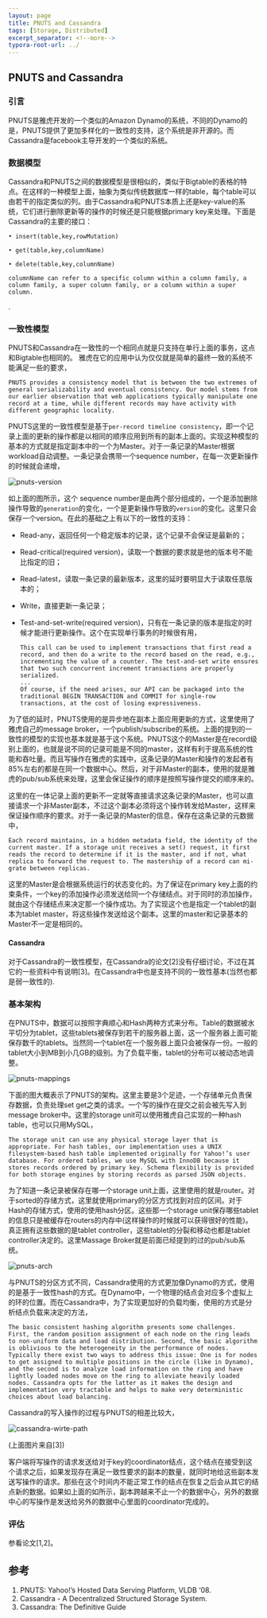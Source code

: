 ```yaml
---
layout: page
title: PNUTS and Cassandra
tags: [Storage, Distributed]
excerpt_separator: <!--more-->
typora-root-url: ../
---
```


## PNUTS and Cassandra

### 引言

  PNUTS是雅虎开发的一个类似的Amazon Dynamo的系统，不同的Dynamo的是，PNUTS提供了更加多样化的一致性的支持，这个系统是非开源的。而Cassandra是facebook主导开发的一个类似的系统。



### 数据模型

  Cassandra和PNUTS之间的数据模型是很相似的，类似于Bigtable的表格的特点。在这样的一种模型上面，抽象为类似传统数据库一样的table，每个table可以由若干的指定类似的列。由于Cassandra和PNUTS本质上还是key-value的系统，它们进行删除更新等的操作的时候还是只能根据primary key来处理。下面是Cassandra的主要的接口：

```
• insert(table,key,rowMutation) 

• get(table,key,columnName)

• delete(table,key,columnName)

columnName can refer to a specific column within a column family, a column family, a super column family, or a column within a super column.
```

.

### 一致性模型

PNUTS和Cassandra在一致性的一个相同点就是只支持在单行上面的事务，这点和Bigtable也相同的。 雅虎在它的应用中认为仅仅就是简单的最终一致的系统不能满足一些的要求，

```
PNUTS provides a consistency model that is between the two extremes of general serializability and eventual consistency. Our model stems from our earlier observation that web applications typically manipulate one record at a time, while different records may have activity with different geographic locality. 
```

PNUTS这里的一致性模型是基于`per-record timeline consistency`，即一个记录上面的更新的操作都是以相同的顺序应用到所有的副本上面的。实现这种模型的基本的方式就是指定副本中的一个为Master。对于一条记录的Master根据workload自动调整。一条记录会携带一个sequence number，在每一次更新操作的时候就会递增，

![pnuts-version](/assets/img/pnuts-version.png)

 如上面的图所示，这个 sequence number是由两个部分组成的，一个是添加删除操作导致的`generation`的变化，一个是更新操作导致的`version`的变化。这里只会保存一个version。在此的基础之上有以下的一致性的支持：

* Read-any，返回任何一个稳定版本的记录，这个记录不会保证是最新的；

* Read-critical(required version)，读取一个数据的要求就是他的版本号不能比指定的旧；

* Read-latest，读取一条记录的最新版本，这里的延时要明显大于读取任意版本的；

* Write，直接更新一条记录；

* Test-and-set-write(required version)，只有在一条记录的版本是指定的时候才能进行更新操作。这个在实现单行事务的时候很有用，

  ```
  This call can be used to implement transactions that first read a record, and then do a write to the record based on the read, e.g., incrementing the value of a counter. The test-and-set write ensures that two such concurrent increment transactions are properly serialized. 
  ...
  Of course, if the need arises, our API can be packaged into the traditional BEGIN TRANSACTION and COMMIT for single-row transactions, at the cost of losing expressiveness. 
  ```

为了低的延时，PNUTS使用的是异步地在副本上面应用更新的方式，这里使用了雅虎自己的message broker，一个publish/subscribe的系统。上面的提到的一致性的模型的实现也基本就是基于这个系统。PNUTS这个的Master是在record级别上面的，也就是说不同的记录可能是不同的master，这样有利于提高系统的性能和吞吐量。而且写操作在雅虎的实践中，这条记录的Master和操作的发起者有85%左右的都是在同一个数据中心。然后，对于非Master的副本，使用的就是雅虎的pub/sub系统来处理，这里会保证操作的顺序是按照写操作提交的顺序来的。

  这里的在一体记录上面的更新不一定就等直接请求这条记录的Master，也可以直接请求一个非Master副本，不过这个副本必须将这个操作转发给Master，这样来保证操作顺序的要求。对于一条记录的Master的信息，保存在这条记录的元数据中，

```
Each record maintains, in a hidden metadata field, the identity of the current master. If a storage unit receives a set() request, it first reads the record to determine if it is the master, and if not, what replica to forward the request to. The mastership of a record can mi- grate between replicas.
```

这里的Master是会根据系统运行的状态变化的。为了保证在primary key上面的约束条件，一个key的添加操作必须发送给同一个存储结点。对于同时的添加操作，就由这个存储结点来决定那一个操作成功。为了实现这个也是指定一个tablet的副本为tablet master，将这些操作发送给这个副本。这里的master和记录基本的Master不一定是相同的。

#### Cassandra

  对于Cassandra的一致性模型，在Cassandra的论文[2]没有仔细讨论，不过在其它的一些资料中有说明[3]。在Cassandra中也是支持不同的一致性基本(当然也都是弱一致性的).



### 基本架构

 在PNUTS中，数据可以按照字典顺心和Hash两种方式来分布。Table的数据被水平切分为tablet，这些tablets被保存到若干的服务器上面，这一个服务器上面可能保存数千的tablets。当然同一个tablet在一个服务器上面只会被保存一份。一般的tablet大小到MB到小几GB的级别。为了负载平衡，tablet的分布可以被动态地调整。

![pnuts-mappings](/assets/img/pnuts-mappings.png)

  下面的图大概表示了PNUTS的架构。这里主要是3个足迹，一个存储单元负责保存数据，负责处理set get之类的请求。一个写的操作在提交之前会被先写入到message broker中。这里的storage unit可以使用雅虎自己实现的一种hash table，也可以只用MySQL，

```
The storage unit can use any physical storage layer that is appropriate. For hash tables, our implementation uses a UNIX filesystem-based hash table implemented originally for Yahoo!’s user database. For ordered tables, we use MySQL with InnoDB because it stores records ordered by primary key. Schema flexibility is provided for both storage engines by storing records as parsed JSON objects.
```

  为了知道一条记录被保存在哪一个storage unit上面，这里使用的就是router。对于sorted的存储方式，这里就使用primary的分区方式找到对应的区间。对于Hash的存储方式，使用的使用hash分区。这些那一个storage unit保存哪些tablet的信息只是被缓存在routers的内存中(这样操作的时候就可以获得很好的性能)。真正拥有这些数据的是tablet controller，这些tablet的分裂和移动也都是tablet controller决定的。这里Massage Broker就是前面已经提到的过的pub/sub系统。

![pnuts-arch](/assets/img/pnuts-arch.png)

 与PNUTS的分区方式不同，Cassandra使用的方式更加像Dynamo的方式，使用的是基于一致性hash的方式。在Dynamo中，一个物理的结点会对应多个虚拟上的环的位置。而在Cassandra中，为了实现更加好的负载均衡，使用的方式是分析结点负载来决定的方法，

```
The basic consistent hashing algorithm presents some challenges. First, the random position assignment of each node on the ring leads to non-uniform data and load distribution. Second, the basic algorithm is oblivious to the heterogeneity in the performance of nodes. Typically there exist two ways to address this issue: One is for nodes to get assigned to multiple positions in the circle (like in Dynamo), and the second is to analyze load information on the ring and have lightly loaded nodes move on the ring to alleviate heavily loaded nodes. Cassandra opts for the latter as it makes the design and implementation very tractable and helps to make very deterministic choices about load balancing.
```

Cassandra的写入操作的过程与PNUTS的相差比较大，

![cassandra-wirte-path](/assets/img/cassandra-wirte-path.png)

(上面图片来自[3])

客户端将写操作的请求发送给对于key的coordinator结点，这个结点在接受到这个请求之后，如果发现存在满足一致性要求的副本的数量，就同时地给这些副本发送写操作的请求。那些在这个时间内不能正常工作的结点在恢复之后会从其它的结点新的数据。如果如上面的如所示，副本跨越来不止一个的数据中心，另外的数据中心的写操作是发送给另外的数据中心里面的coordinator完成的。

### 评估

  参看论文[1,2]。

## 参考

1. PNUTS: Yahoo!’s Hosted Data Serving Platform, VLDB ‘08.
2. Cassandra - A Decentralized Structured Storage System.
3. Cassandra: The Definitive Guide